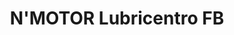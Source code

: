 ---
title: "N'MOTOR Lubricentro FB"
url: /ramos-mejia/nmotor-lubricentro-fb/
shop: Autowerkstatt
---